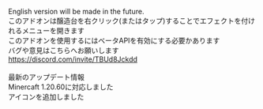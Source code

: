 English version will be made in the future.
<br />
このアドオンは醸造台を右クリック(またはタップ)することでエフェクトを付けれるメニューを開きます<br />
このアドオンを使用するにはベータAPIを有効にする必要かあります<br />
バグや意見はこちらへお願いします<br />
https://discord.com/invite/TBUd8Jckdd<br />
<br />
最新のアップデート情報<br />
Minercaft 1.20.60に対応しました<br />
アイコンを追加しました<br />